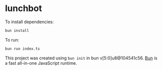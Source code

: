 # lunchbot

To install dependencies:

```bash
bun install
```

To run:

```bash
bun run index.ts
```

This project was created using `bun init` in bun v[5:0]u8@104541c56. [Bun](https://bun.sh) is a fast all-in-one JavaScript runtime.
